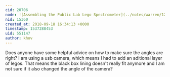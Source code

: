 ```yaml
---
cid: 20706
node: ![Assembling the Public Lab Lego Spectrometer](../notes/warren/12-13-2017/assembling-the-public-lab-lego-spectrometer)
nid: 15360
created_at: 2018-09-18 16:34:13 +0000
timestamp: 1537288453
uid: 551147
author: khov
---
```


Does anyone have some helpful advice on how to make sure the angles are right? I am using a usb camera, which means I had to add an aditional layer of legos. That means the black box lining doesn't really fit anymore and I am not sure if it also changed the angle of the camera?

